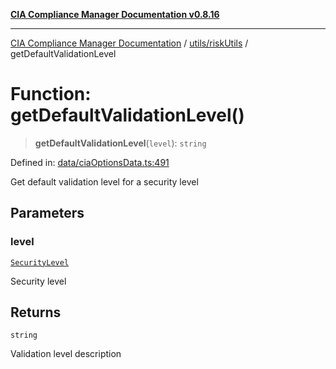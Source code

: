 [**CIA Compliance Manager Documentation v0.8.16**](../../../README.md)

***

[CIA Compliance Manager Documentation](../../../modules.md) / [utils/riskUtils](../README.md) / getDefaultValidationLevel

# Function: getDefaultValidationLevel()

> **getDefaultValidationLevel**(`level`): `string`

Defined in: [data/ciaOptionsData.ts:491](https://github.com/Hack23/cia-compliance-manager/blob/96f4020424aba8c55d4fe94eddf596babc070968/src/data/ciaOptionsData.ts#L491)

Get default validation level for a security level

## Parameters

### level

[`SecurityLevel`](../../../types/cia/type-aliases/SecurityLevel.md)

Security level

## Returns

`string`

Validation level description
